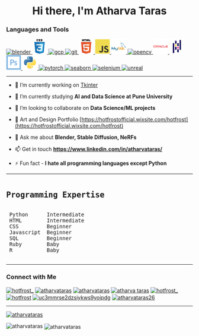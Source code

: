<h1 align="center">Hi there, I'm Atharva Taras</h1>


<h3 align="left">Languages and Tools</h3>
<p align="left"> <a href="https://www.blender.org/" target="_blank" rel="noreferrer"> <img src="https://download.blender.org/branding/community/blender_community_badge_white.svg" alt="blender" width="40" height="40"/> </a> <a href="https://www.w3schools.com/css/" target="_blank" rel="noreferrer"> <img src="https://raw.githubusercontent.com/devicons/devicon/master/icons/css3/css3-original-wordmark.svg" alt="css3" width="40" height="40"/> </a> <a href="https://cloud.google.com" target="_blank" rel="noreferrer"> <img src="https://www.vectorlogo.zone/logos/google_cloud/google_cloud-icon.svg" alt="gcp" width="40" height="40"/> </a> <a href="https://git-scm.com/" target="_blank" rel="noreferrer"> <img src="https://www.vectorlogo.zone/logos/git-scm/git-scm-icon.svg" alt="git" width="40" height="40"/> </a> <a href="https://www.w3.org/html/" target="_blank" rel="noreferrer"> <img src="https://raw.githubusercontent.com/devicons/devicon/master/icons/html5/html5-original-wordmark.svg" alt="html5" width="40" height="40"/> </a> <a href="https://developer.mozilla.org/en-US/docs/Web/JavaScript" target="_blank" rel="noreferrer"> <img src="https://raw.githubusercontent.com/devicons/devicon/master/icons/javascript/javascript-original.svg" alt="javascript" width="40" height="40"/> </a> <a href="https://www.mysql.com/" target="_blank" rel="noreferrer"> <img src="https://raw.githubusercontent.com/devicons/devicon/master/icons/mysql/mysql-original-wordmark.svg" alt="mysql" width="40" height="40"/> </a> <a href="https://opencv.org/" target="_blank" rel="noreferrer"> <img src="https://www.vectorlogo.zone/logos/opencv/opencv-icon.svg" alt="opencv" width="40" height="40"/> </a> <a href="https://www.oracle.com/" target="_blank" rel="noreferrer"> <img src="https://raw.githubusercontent.com/devicons/devicon/master/icons/oracle/oracle-original.svg" alt="oracle" width="40" height="40"/> </a> <a href="https://pandas.pydata.org/" target="_blank" rel="noreferrer"> <img src="https://raw.githubusercontent.com/devicons/devicon/2ae2a900d2f041da66e950e4d48052658d850630/icons/pandas/pandas-original.svg" alt="pandas" width="40" height="40"/> </a> <a href="https://www.photoshop.com/en" target="_blank" rel="noreferrer"> <img src="https://raw.githubusercontent.com/devicons/devicon/master/icons/photoshop/photoshop-line.svg" alt="photoshop" width="40" height="40"/> </a> <a href="https://www.python.org" target="_blank" rel="noreferrer"> <img src="https://raw.githubusercontent.com/devicons/devicon/master/icons/python/python-original.svg" alt="python" width="40" height="40"/> </a> <a href="https://pytorch.org/" target="_blank" rel="noreferrer"> <img src="https://www.vectorlogo.zone/logos/pytorch/pytorch-icon.svg" alt="pytorch" width="40" height="40"/> </a> <a href="https://seaborn.pydata.org/" target="_blank" rel="noreferrer"> <img src="https://seaborn.pydata.org/_images/logo-mark-lightbg.svg" alt="seaborn" width="40" height="40"/> </a> <a href="https://www.selenium.dev" target="_blank" rel="noreferrer"> <img src="https://raw.githubusercontent.com/detain/svg-logos/780f25886640cef088af994181646db2f6b1a3f8/svg/selenium-logo.svg" alt="selenium" width="40" height="40"/> </a> <a href="https://unrealengine.com/" target="_blank" rel="noreferrer"> <img src="https://raw.githubusercontent.com/kenangundogan/fontisto/036b7eca71aab1bef8e6a0518f7329f13ed62f6b/icons/svg/brand/unreal-engine.svg" alt="unreal" width="40" height="40"/> </a> </p>

---

- 🔭 I’m currently working on [Tkinter](https://github.com/AtharvaTaras/Tkinter-Study)

- 🌱 I’m currently studying **AI and Data Science at Pune University**

- 👯 I’m looking to collaborate on **Data Science/ML projects**

- 🎨 Art and Design Portfolio [https://hotfrostofficial.wixsite.com/hotfrost](https://hotfrostofficial.wixsite.com/hotfrost)

- 💬 Ask me about **Blender, Stable Diffusion, NeRFs**

- 📫 Get in touch **https://www.linkedin.com/in/atharvataras/**

- ⚡ Fun fact - **I hate all programming languages except Python**

___
  
<pre>
<h2 align="left">Programming Expertise </h2>
 Python      Intermediate  
 HTML        Intermediate  
 CSS         Beginner  
 Javascript  Beginner  
 SQL         Beginner  
 Ruby        Baby  
 R           Baby  
 
</pre>  
___

<h3 align="left">Connect with Me</h3>
<p align="left">
<a href="https://twitter.com/hotfrost_" target="blank"><img align="center" src="https://raw.githubusercontent.com/rahuldkjain/github-profile-readme-generator/master/src/images/icons/Social/twitter.svg" alt="hotfrost_" height="30" width="40" /></a>
<a href="https://linkedin.com/in/atharvataras" target="blank"><img align="center" src="https://raw.githubusercontent.com/rahuldkjain/github-profile-readme-generator/master/src/images/icons/Social/linked-in-alt.svg" alt="atharvataras" height="30" width="40" /></a>
<a href="https://kaggle.com/atharvataras" target="blank"><img align="center" src="https://raw.githubusercontent.com/rahuldkjain/github-profile-readme-generator/master/src/images/icons/Social/kaggle.svg" alt="atharvataras" height="30" width="40" /></a>
<a href="https://fb.com/atharva taras" target="blank"><img align="center" src="https://raw.githubusercontent.com/rahuldkjain/github-profile-readme-generator/master/src/images/icons/Social/facebook.svg" alt="atharva taras" height="30" width="40" /></a>
<a href="https://instagram.com/hotfrost_" target="blank"><img align="center" src="https://raw.githubusercontent.com/rahuldkjain/github-profile-readme-generator/master/src/images/icons/Social/instagram.svg" alt="hotfrost_" height="30" width="40" /></a>
<a href="https://www.behance.net/hotfrost" target="blank"><img align="center" src="https://raw.githubusercontent.com/rahuldkjain/github-profile-readme-generator/master/src/images/icons/Social/behance.svg" alt="hotfrost" height="30" width="40" /></a>
<a href="https://www.youtube.com/c/uc3mmrse2dzsiykws9yoipdg" target="blank"><img align="center" src="https://raw.githubusercontent.com/rahuldkjain/github-profile-readme-generator/master/src/images/icons/Social/youtube.svg" alt="uc3mmrse2dzsiykws9yoipdg" height="30" width="40" /></a>
<a href="https://www.hackerrank.com/atharvataras26" target="blank"><img align="center" src="https://raw.githubusercontent.com/rahuldkjain/github-profile-readme-generator/master/src/images/icons/Social/hackerrank.svg" alt="atharvataras26" height="30" width="40" /></a>
</p>

___

<p align="left"> <a href="https://github.com/ryo-ma/github-profile-trophy"><img src="https://github-profile-trophy.vercel.app/?username=atharvataras&theme=oldie" alt="atharvataras" /></a> </p>

<p><img align="left" src="https://github-readme-stats.vercel.app/api/top-langs?username=atharvataras&show_icons=true&locale=en&layout=compact&theme=dark&private=true" alt="atharvataras" /></p>

<p>&nbsp;<img align="center" src="https://github-readme-stats.vercel.app/api?username=atharvataras&show_icons=true&locale=en&theme=dark"" alt="atharvataras" /></p>

<!---
AtharvaTaras/AtharvaTaras is a ✨ special ✨ repository because its `README.md` (this file) appears on your GitHub profile.
You can click the Preview link to take a look at your changes.
--->
